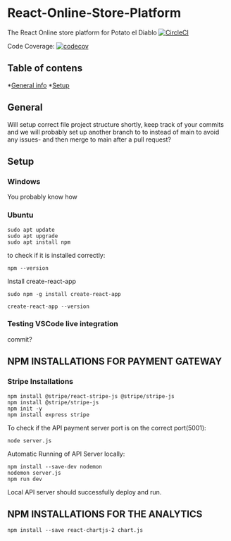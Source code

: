 # React-Online-Store-Platform
The React Online store platform for Potato el Diablo
[![CircleCI](https://dl.circleci.com/status-badge/img/gh/Potato-el-Diablo/React-Online-Store-Platform/tree/main.svg?style=svg)](https://dl.circleci.com/status-badge/redirect/gh/Potato-el-Diablo/React-Online-Store-Platform/tree/main)

Code Coverage:
[![codecov](https://codecov.io/gh/Potato-el-Diablo/React-Online-Store-Platform/branch/main/graph/badge.svg?token=NPMU9NENFA)](https://codecov.io/gh/Potato-el-Diablo/React-Online-Store-Platform)

## Table of contens

*[General info](#general)
*[Setup](#setup)

## General
Will setup correct file project structure shortly, keep track of your commits and we will probably set up another branch to to instead of main to avoid any issues- and then merge to main after a pull request?


## Setup
### Windows
You probably know how 

### Ubuntu
```
sudo apt update
sudo apt upgrade
sudo apt install npm

```
to check if it is installed correctly:
```
npm --version
```
Install create-react-app

```
sudo npm -g install create-react-app

create-react-app --version
```
### Testing VSCode live integration
commit?

## NPM INSTALLATIONS FOR PAYMENT GATEWAY
### Stripe Installations
```
npm install @stripe/react-stripe-js @stripe/stripe-js
npm install @stripe/stripe-js
npm init -y
npm install express stripe
```
To check if the API payment server port is on the correct port(5001):
```
node server.js
```
Automatic Running of API Server locally:
```
npm install --save-dev nodemon
nodemon server.js
npm run dev
```
Local API server should successfully deploy and run.


## NPM INSTALLATIONS FOR THE ANALYTICS
```
npm install --save react-chartjs-2 chart.js
```

